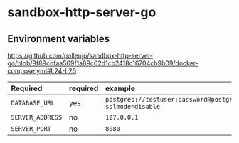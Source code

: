 # sandbox-http-server-go

## Environment variables

<https://github.com/pollenjp/sandbox-http-server-go/blob/9f89cdfaa569f1a89c62d1cb2418c16704cb9b09/docker-compose.yml#L24-L26>

| Required | required | example |
| :-- | :-- | :-- |
| `DATABASE_URL` | yes | `postgres://testuser:password@postgres:5432/testdb?sslmode=disable`
| `SERVER_ADDRESS` | no | `127.0.0.1`
| `SERVER_PORT` | no | `8080`
